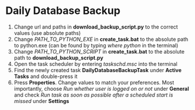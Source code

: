 <h1>Daily Database Backup</h1>
<ol>
    <li>
        Change url and paths in <b>download_backup_script.py</b> to the correct values (use absolute paths)
    </li>
    <li>
        Change <i>PATH_TO_PYTHON_EXE</i> in <b>create_task.bat</b> to the absolute path to python.exe (can be found by typing <i>where python</i> in the terminal)
    </li>
    <li>
        Change <i>PATH_TO_PYTHON_SCRIPT</i> in <b>create_task.bat</b> to the absolute path to <b>download_backup_script.py</b>
    </li>
    <li>
        Open the task scheduler by entering <i>taskschd.msc</i> into the terminal
    </li>
    <li>
        Find the newly created task <b>DailyDatabaseBackupTask</b> under <b>Active Tasks</b> and double-press it
    </li>
    <li>
        Press <b>Properties</b>. Change values to match your preferences. Most importantly, choose <i>Run whether user is logged on or not</i> under <b>General</b> and check <i>Run task as soon as possible after a scheduled start is missed</i> under <b>Settings</b>
    </li>
</ol>